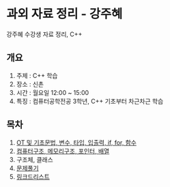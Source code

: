 # 과외 자료 정리 - 강주혜
강주혜 수강생 자료 정리, C++

## 개요
1. 주제 : C++ 학습
2. 장소 : 신촌
3. 시간 : 월요일 12:00 ~ 15:00
4. 특징 : 컴퓨터공학전공 3학년, C++ 기초부터 차근차근 학습

##  목차
1. [OT 및 기초문법, 변수, 타입, 입출력, if, for, 함수](./1주차)
2. [컴퓨터구조, 메모리구조, 포인터, 배열](./2주차)
3. 구조체, 클래스
4. [문제풀기](./4주차)
5. [링크드리스트](./5주차)